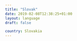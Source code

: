 ```yaml
---
title: "Slovak"
date: 2019-02-08T12:38:25+01:00
layout: language
draft: false

country: Slovakia
---
```


